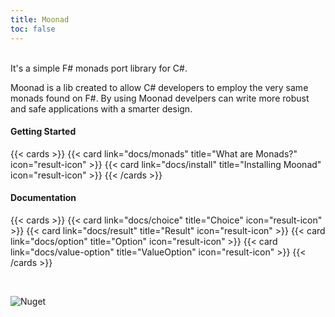 ```yaml
---
title: Moonad
toc: false
---
```


<br>
It's a simple F# monads port library for C#.

Moonad is a lib created to allow C# developers to employ the very same monads found on F#. By using Moonad develpers can write more robust and safe applications with a smarter design.

#### Getting Started
{{< cards >}}
{{< card link="docs/monads" title="What are Monads?" icon="result-icon" >}}
{{< card link="docs/install" title="Installing Moonad" icon="result-icon" >}}
{{< /cards >}}

#### Documentation

{{< cards >}}
{{< card link="docs/choice" title="Choice" icon="result-icon" >}}
{{< card link="docs/result" title="Result" icon="result-icon" >}}
{{< card link="docs/option" title="Option" icon="result-icon" >}}
{{< card link="docs/value-option" title="ValueOption" icon="result-icon" >}}
{{< /cards >}}

<br>

![Nuget](https://img.shields.io/nuget/dt/moonad?logo=nuget&label=Downloads&color=029632)
